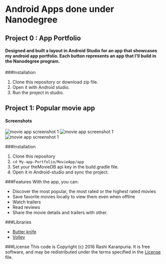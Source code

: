 # Android Apps done under Nanodegree

## Project 0 : App Portfolio

#### Designed and built a layout in Android Studio for an app that showcases my android app portfolio. Each button represents an app that I'll build in the Nanodegree program.

###Installation
1. Clone this repository or download zip file.
2. Open it with Android studio.
3. Run the project in studio.

## Project 1: Popular movie app 
#### Screenshots

<img src="https://github.com/rashikaranpuria/My-Android-Apps/blob/master/screenshots/Screenshot_2017-02-24-11-39-32-060_rashi.com.movieapp_2.png" alt="movie app screenshot 1"/>
<img src="https://github.com/rashikaranpuria/My-Android-Apps/blob/master/screenshots/Screenshot_2017-02-24-11-39-40-775_rashi.com.movieapp_2.png" alt="movie app screenshot 1"/>
<img src="https://github.com/rashikaranpuria/My-Android-Apps/blob/master/screenshots/Screenshot_2017-02-24-11-39-47-997_rashi.com.movieapp_2.png" alt="movie app screenshot 1"/>

###Installation
1. Clone this repository
2. `cd My-app-Portfolio/MovieApp/app`
3. Set your theMovieDB api key in the build.gradle file.
4. Open it in Android-studio and sync the project.

###Features
With the app, you can:
* Discover the most popular, the most rated or the highest rated movies
* Save favorite movies locally to view them even when offline
* Watch trailers
* Read reviews
* Share the movie details and trailers with other.


###Libraries
* <a href="https://github.com/JakeWharton/butterknife">Butter knife</a>
* <a href="https://developer.android.com/training/volley/index.html">Volley</a>

###License
This code is Copyright (c) 2016 Rashi Karanpuria. It is free software, and may be redistributed under the terms specified in the [License](https://github.com/rashikaranpuria/My-Android-Apps/blob/master/License.md) file.
